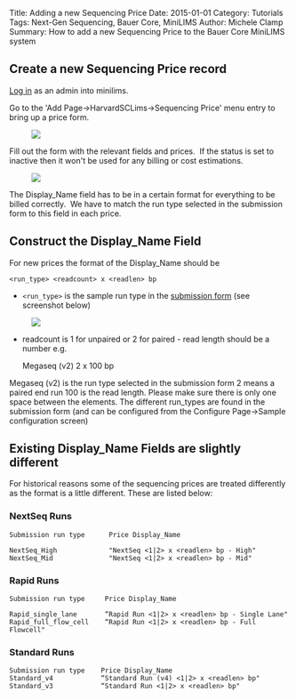 Title: Adding a new Sequencing Price
Date: 2015-01-01
Category: Tutorials
Tags: Next-Gen Sequencing, Bauer Core, MiniLIMS
Author: Michele Clamp
Summary: How to add a new Sequencing Price to the Bauer Core MiniLIMS system


## Create a new Sequencing Price record

[Log in](https://bauer-minilims.rc.fas.harvard.edu/minilims "Log in") as an admin into minilims.

Go to the 'Add Page->HarvardSCLims->Sequencing Price' menu entry to bring up a price form. 

<figure>
	<a class="img" href="/images/sequencing-price-1.png">
    		<img class="img-responsive" src="/images/sequencing-price-1.png"></img>
	</a>
    <figcaption></figcaption>
</figure>

Fill out the form with the relevant fields and prices.  If the status is set to inactive then it won't be used for any billing or cost estimations. 

<figure>
	<a class="img" href="/images/sequencing-price-2.png">
    		<img class="img-responsive" src="/images/sequencing-price-2.png"></img>
	</a>
    <figcaption></figcaption>
</figure>

The Display_Name field has to be in a certain format for everything to be billed correctly.  We have to match the run type selected in the submission form to this field in each price.

## Construct the Display_Name Field

For new prices the format of the Display_Name should be

    <run_type> <readcount> x <readlen> bp

* `<run_type>` is the sample run type in the [submission form](https://bauer-minilims.rc.fas.harvard.edu/minilims//plugins/Core/submit_batch.php?parenttype=Submission&childtype=Sample&name=new "submission form") (see screenshot below)
 
<figure>
	<a class="img" href="/images/sequencing-price-3.png">
    		<img class="img-responsive" src="/images/sequencing-price-3.png"></img>
	</a>
    <figcaption></figcaption>
</figure>

* readcount is 1 for unpaired or 2 for paired - read length should be a number e.g.

    Megaseq (v2) 2 x 100 bp

Megaseq (v2) is the run type selected in the submission form 2 means a paired end run 100 is the read length. Please make sure there is only one space between the elements. The different run_types are found in the submission form (and can be configured from the Configure Page->Sample configuration screen)

## Existing Display_Name Fields are slightly different

For historical reasons some of the sequencing prices are treated differently as the format is a little different. These are listed below:

### NextSeq Runs

    Submission run type      Price Display_Name

    NextSeq_High             "NextSeq <1|2> x <readlen> bp - High"
    NextSeq_Mid              "NextSeq <1|2> x <readlen> bp - Mid"

### Rapid Runs

    Submission run type     Price Display_Name

    Rapid_single_lane       “Rapid Run <1|2> x <readlen> bp - Single Lane"
    Rapid_full_flow_cell    “Rapid Run <1|2> x <readlen> bp - Full Flowcell"

### Standard Runs

    Submission run type    Price Display_Name
    Standard_v4            “Standard Run (v4) <1|2> x <readlen> bp"
    Standard_v3            “Standard Run <1|2> x <readlen> bp"